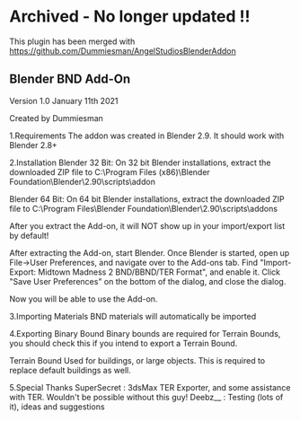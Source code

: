 # Archived - No longer updated !!
This plugin has been merged with https://github.com/Dummiesman/AngelStudiosBlenderAddon

## Blender BND Add-On
Version 1.0
January 11th 2021

Created by Dummiesman

1.Requirements
  The addon was created in Blender 2.9. It should work with Blender 2.8+

2.Installation
  Blender 32 Bit:
    On 32 bit Blender installations, extract the downloaded ZIP file to
    C:\Program Files (x86)\Blender Foundation\Blender\2.90\scripts\addon

  Blender 64 Bit:
    On 64 bit Blender installations, extract the downloaded ZIP file to
    C:\Program Files\Blender Foundation\Blender\2.90\scripts\addons

  After you extract the Add-on, it will NOT show up in your import/export list by default!

  After extracting the Add-on, start Blender. Once Blender is started, open up File->User Preferences, and navigate over to the Add-ons tab. Find "Import-Export: Midtown Madness 2 BND/BBND/TER Format", and enable it. Click "Save User Preferences" on the bottom of the dialog, and close the dialog.

  Now you will be able to use the Add-on.

3.Importing
  Materials
    BND materials will automatically be imported 

4.Exporting
  Binary Bound
    Binary bounds are required for Terrain Bounds, you should check this if you intend to export a Terrain Bound.

  Terrain Bound
    Used for buildings, or large objects. This is required to replace default buildings as well. 

5.Special Thanks
  SuperSecret : 3dsMax TER Exporter, and some assistance with TER. Wouldn't be possible without this guy!
  Deebz__ : Testing (lots of it), ideas and suggestions
  
